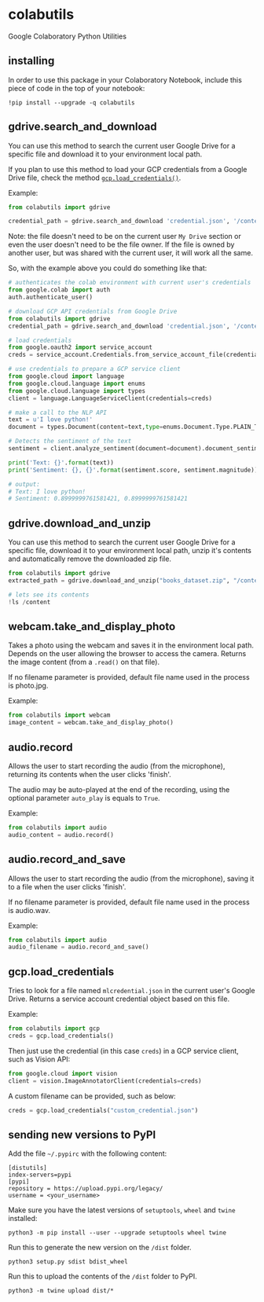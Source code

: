 # colabutils
Google Colaboratory Python Utilities

## installing

In order to use this package in your Colaboratory Notebook, include this piece of code in the top of your notebook:

```
!pip install --upgrade -q colabutils
```

## gdrive.search_and_download

You can use this method to search the current user Google Drive for a specific file and download it to your environment local path.

If you plan to use this method to load your GCP credentials from a Google Drive file, check the method [`gcp.load_credentials()`](#gcpload_credentials).

Example:

```python
from colabutils import gdrive

credential_path = gdrive.search_and_download 'credential.json', '/content/.google/credential.json'
```

Note: the file doesn't need to be on the current user `My Drive` section or even the user doesn't need to be the file owner. If the file is owned by another user, but was shared with the current user, it will work all the same.

So, with the example above you could do something like that:

```python
# authenticates the colab environment with current user's credentials
from google.colab import auth
auth.authenticate_user()

# download GCP API credentials from Google Drive
from colabutils import gdrive
credential_path = gdrive.search_and_download 'credential.json', '/content/.google/credential.json'

# load credentials
from google.oauth2 import service_account
creds = service_account.Credentials.from_service_account_file(credential_path)

# use credentials to prepare a GCP service client
from google.cloud import language
from google.cloud.language import enums
from google.cloud.language import types
client = language.LanguageServiceClient(credentials=creds)

# make a call to the NLP API
text = u'I love python!'
document = types.Document(content=text,type=enums.Document.Type.PLAIN_TEXT)

# Detects the sentiment of the text
sentiment = client.analyze_sentiment(document=document).document_sentiment

print('Text: {}'.format(text))
print('Sentiment: {}, {}'.format(sentiment.score, sentiment.magnitude))

# output:
# Text: I love python!
# Sentiment: 0.8999999761581421, 0.8999999761581421
```

## gdrive.download_and_unzip

You can use this method to search the current user Google Drive for a specific file, download it to your environment local path, unzip it's contents and automatically remove the downloaded zip file.

```python
from colabutils import gdrive
extracted_path = gdrive.download_and_unzip("books_dataset.zip", "/content")

# lets see its contents
!ls /content
```

## webcam.take_and_display_photo

Takes a photo using the webcam and saves it in the environment local path. Depends on the user allowing the browser to access the camera. Returns the image content (from a `.read()` on that file).

If no filename parameter is provided, default file name used in the process is photo.jpg.

Example:

```python
from colabutils import webcam
image_content = webcam.take_and_display_photo()
```

## audio.record

Allows the user to start recording the audio (from the microphone), returning its contents when the user clicks 'finish'.

The audio may be auto-played at the end of the recording, using the optional parameter `auto_play` is equals to `True`.

Example:

```python
from colabutils import audio
audio_content = audio.record()
```

## audio.record_and_save

Allows the user to start recording the audio (from the microphone), saving it to a file when the user clicks 'finish'.

If no filename parameter is provided, default file name used in the process is audio.wav.

Example:

```python
from colabutils import audio
audio_filename = audio.record_and_save()
```

## gcp.load_credentials

Tries to look for a file named `mlcredential.json` in the current user's Google Drive. Returns a service account credential object based on this file.

Example:

```python
from colabutils import gcp
creds = gcp.load_credentials()
```

Then just use the credential (in this case `creds`) in a GCP service client, such as Vision API:

```python
from google.cloud import vision
client = vision.ImageAnnotatorClient(credentials=creds)
```

A custom filename can be provided, such as below:

```python
creds = gcp.load_credentials("custom_credential.json")
```

## sending new versions to PyPI

Add the file `~/.pypirc` with the following content:

```
[distutils]
index-servers=pypi
[pypi]
repository = https://upload.pypi.org/legacy/
username = <your_username>
```

Make sure you have the latest versions of `setuptools`, `wheel` and `twine` installed:

```
python3 -m pip install --user --upgrade setuptools wheel twine
```

Run this to generate the new version on the `/dist` folder.
```
python3 setup.py sdist bdist_wheel
```

Run this to upload the contents of the `/dist` folder to PyPI.

```
python3 -m twine upload dist/*
```
